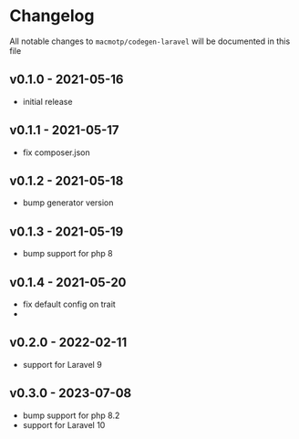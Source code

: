 # Changelog

All notable changes to `macmotp/codegen-laravel` will be documented in this file

## v0.1.0 - 2021-05-16

- initial release

## v0.1.1 - 2021-05-17

- fix composer.json

## v0.1.2 - 2021-05-18

- bump generator version

## v0.1.3 - 2021-05-19

- bump support for php 8

## v0.1.4 - 2021-05-20

- fix default config on trait
- 
## v0.2.0 - 2022-02-11

- support for Laravel 9

## v0.3.0 - 2023-07-08

- bump support for php 8.2
- support for Laravel 10
